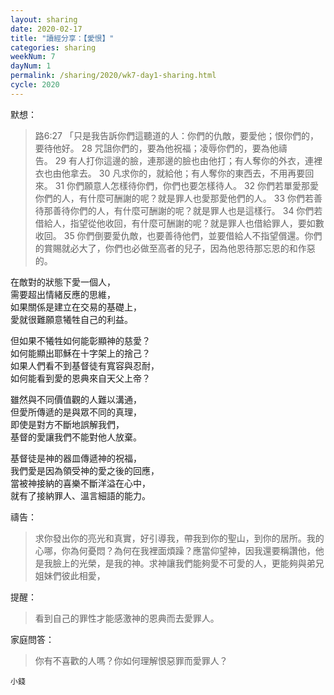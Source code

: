 ```yaml
---
layout: sharing
date: 2020-02-17
title: "讀經分享：【愛恨】"
categories: sharing
weekNum: 7
dayNum: 1
permalink: /sharing/2020/wk7-day1-sharing.html
cycle: 2020
---
```


默想：
>路6:27 「只是我告訴你們這聽道的人：你們的仇敵，要愛他；恨你們的，要待他好。 28 咒詛你們的，要為他祝福；凌辱你們的，要為他禱告。 29 有人打你這邊的臉，連那邊的臉也由他打；有人奪你的外衣，連裡衣也由他拿去。 30 凡求你的，就給他；有人奪你的東西去，不用再要回來。 31 你們願意人怎樣待你們，你們也要怎樣待人。 32 你們若單愛那愛你們的人，有什麼可酬謝的呢？就是罪人也愛那愛他們的人。 33 你們若善待那善待你們的人，有什麼可酬謝的呢？就是罪人也是這樣行。 34 你們若借給人，指望從他收回，有什麼可酬謝的呢？就是罪人也借給罪人，要如數收回。 35 你們倒要愛仇敵，也要善待他們，並要借給人不指望償還。你們的賞賜就必大了，你們也必做至高者的兒子，因為他恩待那忘恩的和作惡的。  
  
在敵對的狀態下愛一個人，  
需要超出情緒反應的思維，  
如果關係是建立在交易的基礎上，  
愛就很難願意犧牲自己的利益。  

但如果不犧牲如何能彰顯神的慈愛？  
如何能顯出耶穌在十字架上的捨己？  
如果人們看不到基督徒有寬容與忍耐，  
如何能看到愛的恩典來自天父上帝？  

雖然與不同價值觀的人難以溝通，  
但愛所傳遞的是與眾不同的真理，  
即使是對方不斷地誤解我們，  
基督的愛讓我們不能對他人放棄。  

基督徒是神的器皿傳遞神的祝福，  
我們愛是因為領受神的愛之後的回應，  
當被神接納的喜樂不斷洋溢在心中，  
就有了接納罪人、溫言細語的能力。  

禱告：
>求你發出你的亮光和真實，好引導我，帶我到你的聖山，到你的居所。我的心哪，你為何憂悶？為何在我裡面煩躁？應當仰望神，因我還要稱讚他，他是我臉上的光榮，是我的神。求神讓我們能夠愛不可愛的人，更能夠與弟兄姐妹們彼此相愛，  

提醒：
>看到自己的罪性才能感激神的恩典而去愛罪人。  

家庭問答：
>你有不喜歡的人嗎？你如何理解恨惡罪而愛罪人？  

`小錢`  
